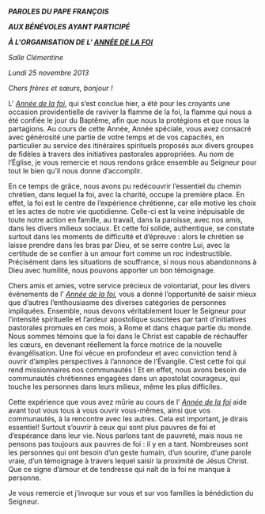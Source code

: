 ***PAROLE******S DU PAPE FRANÇOIS***

***AUX BÉNÉVOLES AYANT PARTICIPÉ***

***À L'ORGANISATION DE L' [ANNÉE DE LA FOI](http://www.vatican.va/special/annus_fidei/index_fr.htm)***

*Salle Clémentine*

*Lundi 25 novembre 2013*

*Chers frères et sœurs, bonjour !*

L’ *[Année de la foi](http://www.vatican.va/special/annus_fidei/index_fr.htm)*, qui s’est conclue hier, a été pour les croyants une occasion providentielle de raviver la flamme de la foi, la flamme qui nous a été confiée le jour du Baptême, afin que nous la protégions et que nous la partagions. Au cours de cette Année, Année spéciale, vous avez consacré avec générosité une partie de votre temps et de vos capacités, en particulier au service des itinéraires spirituels proposés aux divers groupes de fidèles à travers des initiatives pastorales appropriées. Au nom de l’Église, je vous remercie et nous rendons grâce ensemble au Seigneur pour tout le bien qu’il nous donne d’accomplir.

En ce temps de grâce, nous avons pu redécouvrir l’essentiel du chemin chrétien, dans lequel la foi, avec la charité, occupe la première place. En effet, la foi est le centre de l’expérience chrétienne, car elle motive les choix et les actes de notre vie quotidienne. Celle-ci est la veine inépuisable de toute notre action en famille, au travail, dans la paroisse, avec nos amis, dans les divers milieux sociaux. Et cette foi solide, authentique, se constate surtout dans les moments de difficulté et d’épreuve : alors le chrétien se laisse prendre dans les bras par Dieu, et se serre contre Lui, avec la certitude de se confier à un amour fort comme un roc indestructible. Précisément dans les situations de souffrance, si nous nous abandonnons à Dieu avec humilité, nous pouvons apporter un bon témoignage.

Chers amis et amies, votre service précieux de volontariat, pour les divers événements de l’ *[Année de la foi](http://www.vatican.va/special/annus_fidei/index_fr.htm),* vous a donné l’opportunité de saisir mieux que d’autres l’enthousiasme des diverses catégories de personnes impliquées. Ensemble, nous devons véritablement louer le Seigneur pour l’intensité spirituelle et l’ardeur apostolique suscitées par tant d’initiatives pastorales promues en ces mois, à Rome et dans chaque partie du monde. Nous sommes témoins que la foi dans le Christ est capable de réchauffer les cœurs, en devenant réellement la force motrice de la nouvelle évangélisation. Une foi vécue en profondeur et avec conviction tend à ouvrir d’amples perspectives à l’annonce de l’Évangile. C’est cette foi qui rend missionnaires nos communautés ! Et en effet, nous avons besoin de communautés chrétiennes engagées dans un apostolat courageux, qui touche les personnes dans leurs milieux, même les plus difficiles.

Cette expérience que vous avez mûrie au cours de l’ *[Année de la foi](http://www.vatican.va/special/annus_fidei/index_fr.htm)* aide avant tout vous tous à vous ouvrir vous-mêmes, ainsi que vos communautés, à la rencontre avec les autres. Cela est important, je dirais essentiel! Surtout s’ouvrir à ceux qui sont plus pauvres de foi et d’espérance dans leur vie. Nous parlons tant de pauvreté, mais nous ne pensons pas toujours aux pauvres de foi : il y en a tant. Nombreuses sont les personnes qui ont besoin d’un geste humain, d’un sourire, d’une parole vraie, d’un témoignage à travers lequel saisir la proximité de Jésus Christ. Que ce signe d’amour et de tendresse qui naît de la foi ne manque à personne.

Je vous remercie et j’invoque sur vous et sur vos familles la bénédiction du Seigneur.